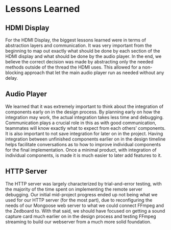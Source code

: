 # Lessons Learned

## HDMI Display
For the HDMI Display, the biggest lessons learned were in terms of abstraction layers and communication. It was very important from the beginning to map out exactly what should be done by each section of the HDMI display and what should be done by the audio player. In the end, we believe the correct decision was made by abstracting only the needed methods outside of the thread the HDMI uses. This allowed for a non-blocking approach that let the main audio player run as needed without any delay.

## Audio Player
We learned that it was extremely important to think about the integration of components early on in the design process. By planning early on how the integration may work, the actual integration takes less time and debugging. Communication plays a crucial role in this as with good communication, teammates will know exactly what to expect from each others’ components. It is also important to not save integration for later on in the project. Having integration between unfinished components earlier on in the design timeline helps facilitate conversations as to how to improve individual components for the final implementation. Once a minimal product, with integration of individual components, is made it is much easier to later add features to it. 

## HTTP Server
The HTTP server was largely characterized by trial-and-error testing, with the majority of the time spent on implementing the remote server debugging. Our initial mid-project progress ended up not being what we used for our HTTP server (for the most part), due to reconfiguring the needs of our Mongoose web server to what we could connect FFmpeg and the Zedboard to. With that said, we should have focused on getting a sound capture card much earlier on in the design process and testing FFmpeg streaming to build our webserver from a much more solid foundation.
